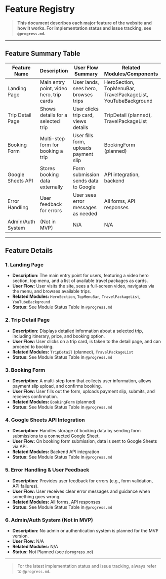 # Feature Registry

> **This document describes each major feature of the website and how it works. For implementation status and issue tracking, see `@progress.md`.**

---

## Feature Summary Table

| Feature Name         | Description                                 | User Flow Summary                        | Related Modules/Components         | Status (see @progress.md) |
|---------------------|---------------------------------------------|------------------------------------------|------------------------------------|--------------------------|
| Landing Page        | Main entry point, video hero, trip cards    | User lands, sees hero, browses trips     | HeroSection, TopMenuBar, TravelPackageList, YouTubeBackground | See Module Status Table   |
| Trip Detail Page    | Shows details for a selected trip           | User clicks trip card, views details     | TripDetail (planned), TravelPackageList | See Module Status Table   |
| Booking Form        | Multi-step form for booking a trip          | User fills form, uploads payment slip    | BookingForm (planned)              | See Module Status Table   |
| Google Sheets API   | Stores booking data externally              | Form submission sends data to Google     | API integration, backend           | See Module Status Table   |
| Error Handling      | User feedback for errors                    | User sees error messages as needed       | All forms, API responses           | See Module Status Table   |
| Admin/Auth System   | (Not in MVP)                                | N/A                                      | N/A                                | Not Planned              |

---

## Feature Details

### 1. Landing Page
- **Description:** The main entry point for users, featuring a video hero section, top menu, and a list of available travel packages as cards.
- **User Flow:** User visits the site, sees a full-screen video, navigates via the menu, and browses available trips.
- **Related Modules:** `HeroSection`, `TopMenuBar`, `TravelPackageList`, `YouTubeBackground`
- **Status:** See Module Status Table in `@progress.md`

### 2. Trip Detail Page
- **Description:** Displays detailed information about a selected trip, including itinerary, price, and booking option.
- **User Flow:** User clicks on a trip card, is taken to the detail page, and can proceed to booking.
- **Related Modules:** `TripDetail` (planned), `TravelPackageList`
- **Status:** See Module Status Table in `@progress.md`

### 3. Booking Form
- **Description:** A multi-step form that collects user information, allows payment slip upload, and confirms booking.
- **User Flow:** User fills out the form, uploads payment slip, submits, and receives confirmation.
- **Related Modules:** `BookingForm` (planned)
- **Status:** See Module Status Table in `@progress.md`

### 4. Google Sheets API Integration
- **Description:** Handles storage of booking data by sending form submissions to a connected Google Sheet.
- **User Flow:** On booking form submission, data is sent to Google Sheets via API.
- **Related Modules:** Backend API integration
- **Status:** See Module Status Table in `@progress.md`

### 5. Error Handling & User Feedback
- **Description:** Provides user feedback for errors (e.g., form validation, API failures).
- **User Flow:** User receives clear error messages and guidance when something goes wrong.
- **Related Modules:** All forms, API responses
- **Status:** See Module Status Table in `@progress.md`

### 6. Admin/Auth System (Not in MVP)
- **Description:** No admin or authentication system is planned for the MVP version.
- **User Flow:** N/A
- **Related Modules:** N/A
- **Status:** Not Planned (see `@progress.md`)

---

> For the latest implementation status and issue tracking, always refer to `@progress.md`. 